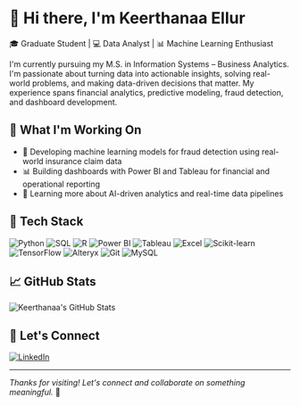 # 👋 Hi there, I'm Keerthanaa Ellur

🎓 Graduate Student | 💻 Data Analyst | 📊 Machine Learning Enthusiast

I'm currently pursuing my M.S. in Information Systems – Business Analytics. I'm passionate about turning data into actionable insights, solving real-world problems, and making data-driven decisions that matter. My experience spans financial analytics, predictive modeling, fraud detection, and dashboard development.

## 💼 What I'm Working On

- 🤖 Developing machine learning models for fraud detection using real-world insurance claim data  
- 📊 Building dashboards with Power BI and Tableau for financial and operational reporting  
- 🧠 Learning more about AI-driven analytics and real-time data pipelines  

## 🧰 Tech Stack

![Python](https://img.shields.io/badge/Python-3776AB?logo=python&logoColor=white)
![SQL](https://img.shields.io/badge/SQL-003B57?logo=postgresql&logoColor=white)
![R](https://img.shields.io/badge/R-276DC3?logo=r&logoColor=white)
![Power BI](https://img.shields.io/badge/Power%20BI-F2C811?logo=powerbi&logoColor=black)
![Tableau](https://img.shields.io/badge/Tableau-E97627?logo=tableau&logoColor=white)
![Excel](https://img.shields.io/badge/Excel-217346?logo=microsoft-excel&logoColor=white)
![Scikit-learn](https://img.shields.io/badge/Scikit--learn-F7931E?logo=scikit-learn&logoColor=white)
![TensorFlow](https://img.shields.io/badge/TensorFlow-FF6F00?logo=tensorflow&logoColor=white)
![Alteryx](https://img.shields.io/badge/Alteryx-0055C2?logo=alteryx&logoColor=white)
![Git](https://img.shields.io/badge/Git-F05032?logo=git&logoColor=white)
![MySQL](https://img.shields.io/badge/MySQL-00758F?logo=mysql&logoColor=white)

## 📈 GitHub Stats

![Keerthanaa's GitHub Stats](https://github-readme-stats.vercel.app/api?username=kellur0&show_icons=true&theme=tokyonight)

## 🔗 Let's Connect

[![LinkedIn](https://img.shields.io/badge/LinkedIn-blue?logo=linkedin&logoColor=white)](https://www.linkedin.com/in/keerthanaa-ellur)  

---

*Thanks for visiting! Let's connect and collaborate on something meaningful.* 🚀

